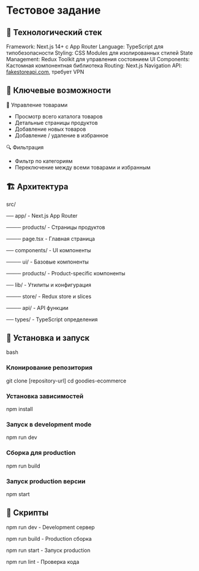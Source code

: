 # Тестовое задание

## 🚀 Технологический стек
Framework: Next.js 14+ с App Router
Language: TypeScript для типобезопасности
Styling: CSS Modules для изолированных стилей
State Management: Redux Toolkit для управления состоянием
UI Components: Кастомная компонентная библиотека
Routing: Next.js Navigation
API: [fakestoreapi.com](https://fakestoreapi.com/), требует VPN

## 🎯 Ключевые возможности
🛒 Управление товарами
* Просмотр всего каталога товаров
* Детальные страницы продуктов
* Добавление новых товаров
* Добавление / удаление в избранное

🔍 Фильтрация
* Фильтр по категориям
* Переключение между всеми товарами и избранным

## 🏗️ Архитектура
src/

── app/                    - Next.js App Router

──── products/          - Страницы продуктов

──── page.tsx           - Главная страница

── components/            - UI компоненты

──── ui/               - Базовые компоненты

──── products/         - Product-specific компоненты

── lib/                   - Утилиты и конфигурация

──── store/            - Redux store и slices

──── api/              - API функции

── types/                 - TypeScript определения

## 🔧 Установка и запуск
bash
### Клонирование репозитория
git clone [repository-url]
cd goodies-ecommerce

### Установка зависимостей
npm install

### Запуск в development mode
npm run dev

### Сборка для production
npm run build

### Запуск production версии
npm start

## 📝 Скрипты
npm run dev - Development сервер

npm run build - Production сборка

npm run start - Запуск production

npm run lint - Проверка кода
